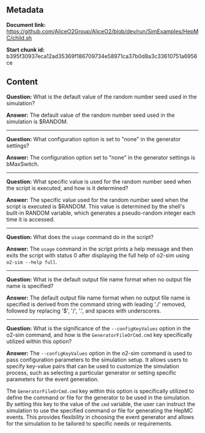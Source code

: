 ## Metadata

**Document link:** https://github.com/AliceO2Group/AliceO2/blob/dev/run/SimExamples/HepMC/child.sh

**Start chunk id:** b395f30937eca12ad35369f186709734e58971ca37b0d8a3c33610751a6956ce

## Content

**Question:** What is the default value of the random number seed used in the simulation?

**Answer:** The default value of the random number seed used in the simulation is $RANDOM.

---

**Question:** What configuration option is set to "none" in the generator settings?

**Answer:** The configuration option set to "none" in the generator settings is bMaxSwitch.

---

**Question:** What specific value is used for the random number seed when the script is executed, and how is it determined?

**Answer:** The specific value used for the random number seed when the script is executed is $RANDOM. This value is determined by the shell's built-in RANDOM variable, which generates a pseudo-random integer each time it is accessed.

---

**Question:** What does the `usage` command do in the script?

**Answer:** The `usage` command in the script prints a help message and then exits the script with status 0 after displaying the full help of o2-sim using `o2-sim --help full`.

---

**Question:** What is the default output file name format when no output file name is specified?

**Answer:** The default output file name format when no output file name is specified is derived from the command string with leading './' removed, followed by replacing '$', '/', '.', and spaces with underscores.

---

**Question:** What is the significance of the `--configKeyValues` option in the o2-sim command, and how is the `GeneratorFileOrCmd.cmd` key specifically utilized within this option?

**Answer:** The `--configKeyValues` option in the o2-sim command is used to pass configuration parameters to the simulation setup. It allows users to specify key-value pairs that can be used to customize the simulation process, such as selecting a particular generator or setting specific parameters for the event generation.

The `GeneratorFileOrCmd.cmd` key within this option is specifically utilized to define the command or file for the generator to be used in the simulation. By setting this key to the value of the `cmd` variable, the user can instruct the simulation to use the specified command or file for generating the HepMC events. This provides flexibility in choosing the event generator and allows for the simulation to be tailored to specific needs or requirements.